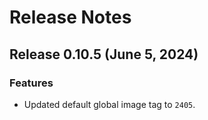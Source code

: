 # Release Notes
## Release 0.10.5 (June 5, 2024)
### Features ###
  - Updated default global image tag to `2405`.
